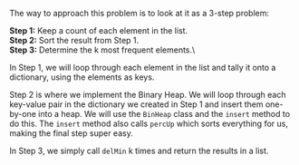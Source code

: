 The way to approach this problem is to look at it as a 3-step problem:

**Step 1:** Keep a count of each element in the list.\
**Step 2:** Sort the result from Step 1.\
**Step 3:** Determine the k most frequent elements.\

In Step 1, we will loop through each element in the list and tally it onto a dictionary, using the elements as keys.

Step 2 is where we implement the Binary Heap. We will loop through each key-value pair in the dictionary we created in Step 1 and insert them one-by-one into a heap. We will use the `BinHeap` class and the `insert` method to do this. The `insert` method also calls `percUp` which sorts everything for us, making the final step super easy.

In Step 3, we simply call `delMin` k times and return the results in a list.